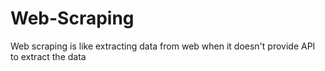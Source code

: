 # Web-Scraping
Web scraping is like extracting data from web when it doesn't provide API to extract the data
